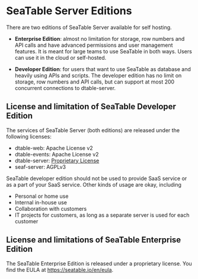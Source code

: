 # SeaTable Server Editions

There are two editions of SeaTable Server available for self hosting.

- **Enterprise Edition**: almost no limitation for storage, row numbers and API calls and have advanced permissions and user management features. It is meant for large teams to use SeaTable in both ways. Users can use it in the cloud or self-hosted.

- **Developer Edition**: for users that want to use SeaTable as database and heavily using APIs and scripts. The developer edition has no limit on storage, row numbers and API calls, but can support at most 200 concurrent connections to dtable-server.

## License and limitation of SeaTable Developer Edition

The services of SeaTable Server (both editions) are released under the following licenses:

- dtable-web: Apache License v2
- dtable-events: Apache License v2
- dtable-server: [Proprietary License](dtable-server-license.md)
- seaf-server: AGPLv3

SeaTable developer edition should not be used to provide SaaS service or as a part of your SaaS service. Other kinds of usage are okay, including

- Personal or home use
- Internal in-house use
- Collaboration with customers
- IT projects for customers, as long as a separate server is used for each customer

## License and limitations of SeaTable Enterprise Edition

The SeaTable Enterprise Edition is released under a proprietary license. You find the EULA at <https://seatable.io/en/eula>.
